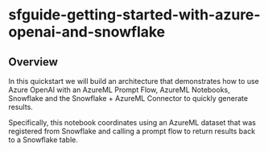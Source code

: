 # sfguide-getting-started-with-azure-openai-and-snowflake

## Overview

In this quickstart we will build an architecture that demonstrates how to use Azure OpenAI with an AzureML Prompt Flow, AzureML Notebooks, Snowflake and the Snowflake + AzureML Connector to quickly generate results.

Specifically, this notebook coordinates using an AzureML dataset that was registered from Snowflake and calling a prompt flow to return results back to a Snowflake table.

